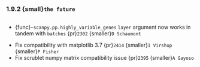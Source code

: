 ### 1.9.2 {small}`the future`


```{rubric} Bug fixes
```
- {func}`~scanpy.pp.highly_variable_genes` `layer` argument now works in tandem with `batches` {pr}`2302` {smaller}`D Schaumont`


* Fix compatibility with matplotlib 3.7 {pr}`2414` {smaller}`I Virshup` {smaller}`P Fisher`
* Fix scrublet numpy matrix compatibility issue {pr}`2395` {smaller}`A Gayoso`

```{rubric} Performance
```
